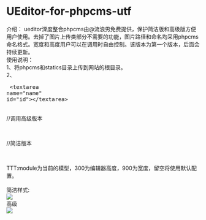 UEditor-for-phpcms-utf
======================
介绍：
ueditor深度整合phpcms由@流浪男免费提供，保护简洁版和高级版方便用户使用。去掉了图片上传类部分不需要的功能，图片路径和命名均采用phpcms命名格式。宽度和高度用户可以在调用时自由控制。该版本为第一个版本，后面会持续更新。<Br />
使用说明：<br />
1、将phpcms和statics目录上传到网站的根目录。<br />
2、<pre>
<span><</span><span>textarea</span> <span>name</span><span>=</span><span>"name"</span> <span>id="id"</span><span>></span><span><</span><span>/</span><span>textarea</span><span>></span></pre><br />
//调用高级版本<br />
<?php echo form::editor('id', 'full', 'module', '', '', 1, '', '',300,900)?><br />
//简洁版本<br />
<?php echo form::editor('id', 'basic', 'module', '', '', 1, '', '',300,900)?><br />
TTT:module为当前的模型，300为编辑器高度，900为宽度，留空将使用默认配置。<br />
<br />
简洁样式:<br />
<img src="http://www.shandonglvyou.com/images/basiceditor.jpg" /><br />
高级<br />
<img src="http://www.shandonglvyou.com/images/fulleditor.jpg" />
